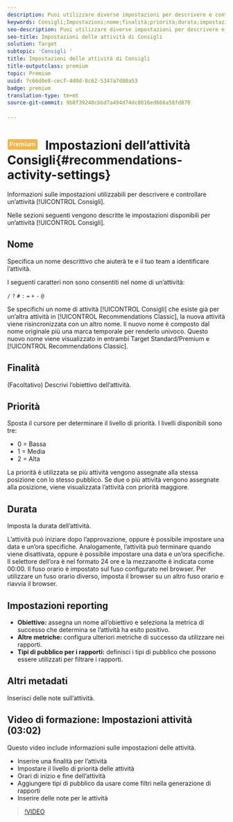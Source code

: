 ```yaml
---
description: Puoi utilizzare diverse impostazioni per descrivere e controllare un’attività Consigli.
keywords: Consigli;Impostazioni;nome;finalità;priorità;durata;impostazioni di generazione rapporti;altri metadati
seo-description: Puoi utilizzare diverse impostazioni per descrivere e controllare un’attività Consigli.
seo-title: Impostazioni delle attività di Consigli
solution: Target
subtopic: 'Consigli '
title: Impostazioni delle attività di Consigli
title-outputclass: premium
topic: Premium
uuid: 7c66d0e8-cecf-4d0d-8c62-5347a7d80a53
badge: premium
translation-type: tm+mt
source-git-commit: 9b8f39240cbbd7a494d74dc0016ed666a58fd870

---
```



# ![PREMIUM](/help/assets/premium.png) Impostazioni dell’attività Consigli{#recommendations-activity-settings}

Informazioni sulle impostazioni utilizzabili per descrivere e controllare un’attività [!UICONTROL Consigli].

Nelle sezioni seguenti vengono descritte le impostazioni disponibili per un’attività [!UICONTROL Consigli].

## Nome

Specifica un nome descrittivo che aiuterà te e il tuo team a identificare l’attività.

I seguenti caratteri non sono consentiti nel nome di un’attività:

`/`
`?`
`#`
`:`
`=`
`+`
`-`
`@`

Se specifichi un nome di attività [!UICONTROL Consigli] che esiste già per un’altra attività in [!UICONTROL Recommendations Classic], la nuova attività viene risincronizzata con un altro nome. Il nuovo nome è composto dal nome originale più una marca temporale per renderlo univoco. Questo nuovo nome viene visualizzato in entrambi Target Standard/Premium e [!UICONTROL Recommendations Classic].

## Finalità

(Facoltativo) Descrivi l’obiettivo dell’attività.

## Priorità

Sposta il cursore per determinare il livello di priorità. I livelli disponibili sono tre:

* 0 = Bassa
* 1 = Media
* 2 = Alta

La priorità è utilizzata se più attività vengono assegnate alla stessa posizione con lo stesso pubblico. Se due o più attività vengono assegnate alla posizione, viene visualizzata l’attività con priorità maggiore.

## Durata

Imposta la durata dell’attività.

L’attività può iniziare dopo l’approvazione, oppure è possibile impostare una data e un’ora specifiche. Analogamente, l’attività può terminare quando viene disattivata, oppure è possibile impostare una data e un’ora specifiche. Il selettore dell’ora è nel formato 24 ore e la mezzanotte è indicata come 00:00. Il fuso orario è impostato sul fuso configurato nel browser. Per utilizzare un fuso orario diverso, imposta il browser su un altro fuso orario e riavvia il browser.

## Impostazioni reporting 

* **Obiettivo:** assegna un nome all’obiettivo e seleziona la metrica di successo che determina se l’attività ha esito positivo.
* **Altre metriche:** configura ulteriori metriche di successo da utilizzare nei rapporti.
* **Tipi di pubblico per i rapporti:** definisci i tipi di pubblico che possono essere utilizzati per filtrare i rapporti.

## Altri metadati

Inserisci delle note sull’attività.

## Video di formazione: Impostazioni attività (03:02)

Questo video include informazioni sulle impostazioni delle attività.

* Inserire una finalità per l’attività
* Impostare il livello di priorità delle attività
* Orari di inizio e fine dell’attività
* Aggiungere tipi di pubblico da usare come filtri nella generazione di rapporti
* Inserire delle note per le attività

>[!VIDEO](https://video.tv.adobe.com/v/17381)